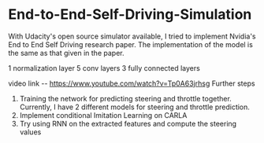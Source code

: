 # End-to-End-Self-Driving-Simulation
With Udacity's open source simulator available, I tried to implement Nvidia's End to End Self Driving research paper. The implementation of the model is the same as that given in the paper. 

1 normalization layer
5 conv layers
3 fully connected layers 

video link -- https://www.youtube.com/watch?v=Tp0A63jrhsg
Further steps
1) Training the network for predicting steering and throttle together. Currently, I have 2 different models for steering and throttle prediction.
2) Implement conditional Imitation Learning on CARLA
3) Try using RNN on the extracted features and compute the steering values
